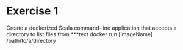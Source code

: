 # Exercise 1
Create a dockerized Scala command-line application that accepts a directory to list files from
***text
docker run [imageName] /path/to/a/directory
